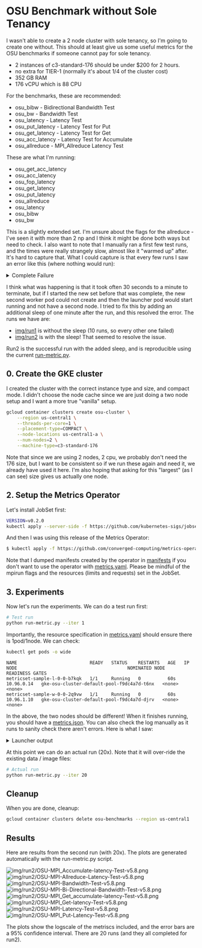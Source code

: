 # OSU Benchmark without Sole Tenancy

I wasn't able to create a 2 node cluster with sole tenancy, so I'm going to create one without.
This should at least give us some useful metrics for the OSU benchmarks if someone cannot pay
for sole tenancy.

 - 2 instances of c3-standard-176 should be under $200 for 2 hours.
 - no extra for TIER-1 (normally it's about 1/4 of the cluster cost)
 - 352 GB RAM
 - 176 vCPU which is 88 CPU

For the benchmarks, these are recommended:

 - osu_bibw          - Bidirectional Bandwidth Test
 - osu_bw            - Bandwidth Test
 - osu_latency       - Latency Test
 - osu_put_latency   - Latency Test for Put
 - osu_get_latency   - Latency Test for Get
 - osu_acc_latency   - Latency Test for Accumulate
 - osu_allreduce     - MPI_Allreduce Latency Test

These are what I'm running:

- osu_get_acc_latency
- osu_acc_latency
- osu_fop_latency
- osu_get_latency
- osu_put_latency
- osu_allreduce
- osu_latency
- osu_bibw
- osu_bw

This is a slightly extended set. I'm unsure about the flags for the allreduce - I've seen it with more than 2 np and
I think it might be done both ways but need to check. I also want to note that I manually ran a first few test runs,
and the times were really strangely slow, almost like it "warmed up" after. It's hard to capture that. What I could capture is
that every few runs I saw an error like this (where nothing would run):

<details>

<summary>Complete Failure</summary>

```console
Number of tasks (nproc on one node) is 88
Number of tasks total (across 2 nodes) is 176
Sleeping for 10 seconds waiting for network...
METADATA START {"pods":2,"completions":2,"metricName":"network-osu-benchmark","metricDescription":"point to point MPI benchmarks","metricType":"standalone","metricOptions":{"completions":0,"rate":10,"tasks":0},"metricListOptions":{"commands":["osu_get_acc_latency","osu_acc_latency","osu_fop_latency","osu_get_latency","osu_put_latency","osu_allreduce","osu_latency","osu_bibw","osu_bw"]}}
METADATA END
METRICS OPERATOR COLLECTION START
METRICS OPERATOR TIMEPOINT
mpirun --hostfile ./hostfile.txt --allow-run-as-root -N 2 -np 2 -map-by ppr:1:node /opt/osu-benchmark/build.openmpi/libexec/osu-micro-benchmarks/mpi/one-sided/osu_get_acc_latency
--------------------------------------------------------------------------
Your job has requested more processes than the ppr for
this topology can support:

  App: /opt/osu-benchmark/build.openmpi/libexec/osu-micro-benchmarks/mpi/one-sided/osu_get_acc_latency
  Number of procs:  2
  PPR: 1:node

Please revise the conflict and try again.
--------------------------------------------------------------------------
METRICS OPERATOR TIMEPOINT
mpirun --hostfile ./hostfile.txt --allow-run-as-root -N 2 -np 2 -map-by ppr:1:node /opt/osu-benchmark/build.openmpi/libexec/osu-micro-benchmarks/mpi/one-sided/osu_acc_latency
--------------------------------------------------------------------------
Your job has requested more processes than the ppr for
this topology can support:

  App: /opt/osu-benchmark/build.openmpi/libexec/osu-micro-benchmarks/mpi/one-sided/osu_acc_latency
  Number of procs:  2
  PPR: 1:node

Please revise the conflict and try again.
--------------------------------------------------------------------------
METRICS OPERATOR TIMEPOINT
mpirun --hostfile ./hostfile.txt --allow-run-as-root -N 2 -np 2 -map-by ppr:1:node /opt/osu-benchmark/build.openmpi/libexec/osu-micro-benchmarks/mpi/one-sided/osu_fop_latency
--------------------------------------------------------------------------
Your job has requested more processes than the ppr for
this topology can support:

  App: /opt/osu-benchmark/build.openmpi/libexec/osu-micro-benchmarks/mpi/one-sided/osu_fop_latency
  Number of procs:  2
  PPR: 1:node

Please revise the conflict and try again.
--------------------------------------------------------------------------
METRICS OPERATOR TIMEPOINT
mpirun --hostfile ./hostfile.txt --allow-run-as-root -N 2 -np 2 -map-by ppr:1:node /opt/osu-benchmark/build.openmpi/libexec/osu-micro-benchmarks/mpi/one-sided/osu_get_latency
--------------------------------------------------------------------------
Your job has requested more processes than the ppr for
this topology can support:

  App: /opt/osu-benchmark/build.openmpi/libexec/osu-micro-benchmarks/mpi/one-sided/osu_get_latency
  Number of procs:  2
  PPR: 1:node

Please revise the conflict and try again.
--------------------------------------------------------------------------
METRICS OPERATOR TIMEPOINT
mpirun --hostfile ./hostfile.txt --allow-run-as-root -N 2 -np 2 -map-by ppr:1:node /opt/osu-benchmark/build.openmpi/libexec/osu-micro-benchmarks/mpi/one-sided/osu_put_latency
--------------------------------------------------------------------------
Your job has requested more processes than the ppr for
this topology can support:

  App: /opt/osu-benchmark/build.openmpi/libexec/osu-micro-benchmarks/mpi/one-sided/osu_put_latency
  Number of procs:  2
  PPR: 1:node

Please revise the conflict and try again.
--------------------------------------------------------------------------
METRICS OPERATOR TIMEPOINT
mpirun --hostfile ./hostfile.txt --allow-run-as-root -N 2 -np 2 -map-by ppr:1:node -rank-by core /opt/osu-benchmark/build.openmpi/libexec/osu-micro-benchmarks/mpi/collective/osu_allreduce
--------------------------------------------------------------------------
Your job has requested more processes than the ppr for
this topology can support:

  App: /opt/osu-benchmark/build.openmpi/libexec/osu-micro-benchmarks/mpi/collective/osu_allreduce
  Number of procs:  2
  PPR: 1:node

Please revise the conflict and try again.
--------------------------------------------------------------------------
METRICS OPERATOR TIMEPOINT
mpirun --hostfile ./hostfile.txt --allow-run-as-root -N 2 -np 2 -map-by ppr:1:node /opt/osu-benchmark/build.openmpi/libexec/osu-micro-benchmarks/mpi/pt2pt/osu_latency
--------------------------------------------------------------------------
Your job has requested more processes than the ppr for
this topology can support:

  App: /opt/osu-benchmark/build.openmpi/libexec/osu-micro-benchmarks/mpi/pt2pt/osu_latency
  Number of procs:  2
  PPR: 1:node

Please revise the conflict and try again.
--------------------------------------------------------------------------
METRICS OPERATOR TIMEPOINT
mpirun --hostfile ./hostfile.txt --allow-run-as-root -N 2 -np 2 -map-by ppr:1:node /opt/osu-benchmark/build.openmpi/libexec/osu-micro-benchmarks/mpi/pt2pt/osu_bibw
--------------------------------------------------------------------------
Your job has requested more processes than the ppr for
this topology can support:

  App: /opt/osu-benchmark/build.openmpi/libexec/osu-micro-benchmarks/mpi/pt2pt/osu_bibw
  Number of procs:  2
  PPR: 1:node

Please revise the conflict and try again.
--------------------------------------------------------------------------
METRICS OPERATOR TIMEPOINT
mpirun --hostfile ./hostfile.txt --allow-run-as-root -N 2 -np 2 -map-by ppr:1:node /opt/osu-benchmark/build.openmpi/libexec/osu-micro-benchmarks/mpi/pt2pt/osu_bw
--------------------------------------------------------------------------
Your job has requested more processes than the ppr for
this topology can support:

  App: /opt/osu-benchmark/build.openmpi/libexec/osu-micro-benchmarks/mpi/pt2pt/osu_bw
  Number of procs:  2
  PPR: 1:node

Please revise the conflict and try again.
--------------------------------------------------------------------------
METRICS OPERATOR COLLECTION END
```

</details>

I think what was happening is that it took often 30 seconds to a minute to terminate, but if I started
the new set before that was complete, the new second worker pod could not create 
and then the launcher pod would start running and not have a second node. I tried to fix this by 
adding an additional sleep of one minute after the run, and this resolved the error. The runs we have are:

 - [img/run1](img/run1) is without the sleep (10 runs, so every other one failed)
 - [img/run2](img/run2) is with the sleep! That seemed to resolve the issue.

Run2 is the successful run with the added sleep, and is reproducible using the current [run-metric.py](run-metric.py).

## 0. Create the GKE cluster

I created the cluster with the correct instance type and size, and compact mode.
I didn't choose the node cache since we are just doing a two node setup
and I want a more true "vanilla" setup.

```bash
gcloud container clusters create osu-cluster \
    --region us-central1 \
    --threads-per-core=1 \
    --placement-type=COMPACT \
    --node-locations us-central1-a \
    --num-nodes=2 \
    --machine-type=c3-standard-176
```

Note that since we are using 2 nodes, 2 cpu, we probably don't need the 176 size, but I want to be
consistent so if we run these again and need it, we already have used it here. I'm also hoping
that asking for this "largest" (as I can see) size gives us actually one node.

## 2. Setup the Metrics Operator

Let's install JobSet first:

```bash
VERSION=v0.2.0
kubectl apply --server-side -f https://github.com/kubernetes-sigs/jobset/releases/download/$VERSION/manifests.yaml
```

And then I was using this release of the Metrics Operator:

```bash
$ kubectl apply -f https://github.com/converged-computing/metrics-operator/releases/download/0.0.16.2/metrics-operator.yaml
```

Note that I dumped manifests created by the operator in [manifests](manifests) if you don't want to use the operator
with [metrics.yaml](metrics.yaml). Please be mindful of the mpirun flags and the resources (limits and requests)
set in the JobSet.

## 3. Experiments

Now let's run the experiments. We can do a test run first:

```bash
# Test run
python run-metric.py --iter 1
```

Importantly, the resource specification in [metrics.yaml](metrics.yaml) should ensure there is 1pod/1node. We can check:

```bash
kubectl get pods -o wide
```
```console
NAME                           READY   STATUS    RESTARTS   AGE   IP           NODE                                         NOMINATED NODE   READINESS GATES
metricset-sample-l-0-0-b7kqk   1/1     Running   0          60s   10.96.0.14   gke-osu-cluster-default-pool-f9dc4a7d-t6nx   <none>           <none>
metricset-sample-w-0-0-2q9vw   1/1     Running   0          60s   10.96.1.10   gke-osu-cluster-default-pool-f9dc4a7d-djrv   <none>           <none>
```
In the above, the two nodes should be different! When it finishes running, you should have a [metrics.json](metrics.json). You can also check the log manually
as it runs to sanity check there aren't errors. Here is what I saw:

<details>

<summary>Launcher output</summary>

```console
$ kubectl logs metricset-sample-l-0-0-b7kqk -f
Number of tasks (nproc on one node) is 88
Number of tasks total (across 2 nodes) is 176
Sleeping for 10 seconds waiting for network...
METADATA START {"pods":2,"completions":2,"metricName":"network-osu-benchmark","metricDescription":"point to point MPI benchmarks","metricType":"standalone","metricOptions":{"completions":0,"rate":10,"tasks":0},"metricListOptions":{"commands":["osu_get_acc_latency","osu_acc_latency","osu_fop_latency","osu_get_latency","osu_put_latency","osu_allreduce","osu_latency","osu_bibw","osu_bw"]}}
METADATA END
METRICS OPERATOR COLLECTION START
METRICS OPERATOR TIMEPOINT
mpirun --hostfile ./hostfile.txt --allow-run-as-root -N 2 -np 2 -map-by ppr:1:node /opt/osu-benchmark/build.openmpi/libexec/osu-micro-benchmarks/mpi/one-sided/osu_get_acc_latency
# OSU MPI_Get_accumulate latency Test v5.8
# Window creation: MPI_Win_create
# Synchronization: MPI_Win_lock/unlock
# Size          Latency (us)
1                     109.91
2                     109.82
4                     109.76
8                     111.53
16                    112.71
32                    110.37
64                    109.68
128                   110.45
256                   111.15
512                   110.64
1024                  111.30
2048                  121.17
4096                  132.28
8192                  129.21
16384                 129.81
32768                 124.58
65536                 217.39
131072                261.18
262144                354.74
524288                561.32
1048576               952.29
2097152              2169.33
4194304              3683.71
METRICS OPERATOR TIMEPOINT
mpirun --hostfile ./hostfile.txt --allow-run-as-root -N 2 -np 2 -map-by ppr:1:node /opt/osu-benchmark/build.openmpi/libexec/osu-micro-benchmarks/mpi/one-sided/osu_acc_latency
# OSU MPI_Accumulate latency Test v5.8
# Window creation: MPI_Win_allocate
# Synchronization: MPI_Win_flush
# Size          Latency (us)
1                      39.17
2                      38.77
4                      38.92
8                      38.85
16                     38.89
32                     38.98
64                     39.11
128                    40.24
256                    40.60
512                    40.74
1024                   41.22
2048                   70.60
4096                   71.45
8192                   72.99
16384                  79.61
32768                  85.72
65536                 164.04
131072                204.72
262144                272.43
524288                421.89
1048576               705.49
2097152              1271.41
4194304              2345.60
METRICS OPERATOR TIMEPOINT
mpirun --hostfile ./hostfile.txt --allow-run-as-root -N 2 -np 2 -map-by ppr:1:node /opt/osu-benchmark/build.openmpi/libexec/osu-micro-benchmarks/mpi/one-sided/osu_fop_latency
# OSU MPI_Fetch_and_op latency Test v5.8
# Window creation: MPI_Win_allocate
# Synchronization: MPI_Win_flush
# Size          Latency (us)
8                      78.63
METRICS OPERATOR TIMEPOINT
mpirun --hostfile ./hostfile.txt --allow-run-as-root -N 2 -np 2 -map-by ppr:1:node /opt/osu-benchmark/build.openmpi/libexec/osu-micro-benchmarks/mpi/one-sided/osu_get_latency
# OSU MPI_Get latency Test v5.8
# Window creation: MPI_Win_allocate
# Synchronization: MPI_Win_flush
# Size          Latency (us)
1                      72.75
2                      72.70
4                      72.86
8                      72.92
16                     72.96
32                     72.54
64                     72.21
128                    72.60
256                    72.76
512                    80.03
1024                   72.73
2048                   69.12
4096                   84.19
8192                   74.31
16384                  74.88
32768                  75.60
65536                 129.59
131072                134.72
262144                150.26
524288                189.26
1048576               252.72
2097152               463.22
4194304               699.81
METRICS OPERATOR TIMEPOINT
mpirun --hostfile ./hostfile.txt --allow-run-as-root -N 2 -np 2 -map-by ppr:1:node /opt/osu-benchmark/build.openmpi/libexec/osu-micro-benchmarks/mpi/one-sided/osu_put_latency
# OSU MPI_Put Latency Test v5.8
# Window creation: MPI_Win_allocate
# Synchronization: MPI_Win_flush
# Size          Latency (us)
1                      39.13
2                      39.23
4                      39.43
8                      38.99
16                     38.53
32                     38.50
64                     39.26
128                    40.65
256                    40.75
512                    41.05
1024                   41.30
2048                   69.67
4096                   71.05
8192                   64.85
16384                  73.87
32768                  76.30
65536                 148.61
131072                170.70
262144                185.15
524288                212.02
1048576               304.07
2097152               465.60
4194304               816.53
METRICS OPERATOR TIMEPOINT
mpirun --hostfile ./hostfile.txt --allow-run-as-root -N 2 -np 2 -map-by ppr:1:node -rank-by core /opt/osu-benchmark/build.openmpi/libexec/osu-micro-benchmarks/mpi/collective/osu_allreduce

# OSU MPI Allreduce Latency Test v5.8
# Size       Avg Latency(us)
4                      20.56
8                      20.35
16                     20.64
32                     20.46
64                     20.49
128                    20.59
256                    20.94
512                    21.28
1024                   21.36
2048                   40.07
4096                   40.94
8192                   42.11
16384                  84.91
32768                  91.19
65536                 105.53
131072                241.87
262144                285.76
524288                316.45
1048576               558.56
METRICS OPERATOR TIMEPOINT
mpirun --hostfile ./hostfile.txt --allow-run-as-root -N 2 -np 2 -map-by ppr:1:node /opt/osu-benchmark/build.openmpi/libexec/osu-micro-benchmarks/mpi/pt2pt/osu_latency
# OSU MPI Latency Test v5.8
# Size          Latency (us)
0                      19.17
1                      19.11
2                      19.22
4                      19.20
8                      19.18
16                     19.12
32                     19.18
64                     19.22
128                    19.26
256                    20.37
512                    20.62
1024                   20.87
2048                   39.07
4096                   39.10
8192                   39.87
16384                  40.62
32768                  44.72
65536                  96.54
131072                109.25
262144                124.30
524288                166.29
1048576               265.00
2097152               407.44
4194304               720.24
METRICS OPERATOR TIMEPOINT
mpirun --hostfile ./hostfile.txt --allow-run-as-root -N 2 -np 2 -map-by ppr:1:node /opt/osu-benchmark/build.openmpi/libexec/osu-micro-benchmarks/mpi/pt2pt/osu_bibw
# OSU MPI Bi-Directional Bandwidth Test v5.8
# Size      Bandwidth (MB/s)
1                       0.60
2                       1.20
4                       2.41
8                       4.80
16                      9.38
32                     18.60
64                     38.38
128                    76.61
256                   147.79
512                   279.71
1024                  597.53
2048                 1121.87
4096                 2041.92
8192                 3185.37
16384                3406.73
32768                3184.66
65536                3718.85
131072               5100.29
262144               5756.79
524288               5996.96
1048576              5705.72
2097152              5882.81
4194304              5826.52
METRICS OPERATOR TIMEPOINT
mpirun --hostfile ./hostfile.txt --allow-run-as-root -N 2 -np 2 -map-by ppr:1:node /opt/osu-benchmark/build.openmpi/libexec/osu-micro-benchmarks/mpi/pt2pt/osu_bw
# OSU MPI Bandwidth Test v5.8
# Size      Bandwidth (MB/s)
1                       0.29
2                       0.59
4                       1.17
8                       2.37
16                      4.65
32                      9.32
64                     19.02
128                    37.26
256                    75.18
512                   144.24
1024                  281.27
2048                  636.85
4096                 1137.48
8192                 2094.83
16384                3003.35
32768                3539.25
65536                3831.42
131072               5106.71
262144               6104.91
524288               6243.19
1048576              5576.57
2097152              5977.91
4194304              5939.50
METRICS OPERATOR COLLECTION END
```

</details>

At this point we can do an actual run (20x). Note that it will over-ride the existing data / image files:

```bash
# Actual run
python run-metric.py --iter 20
```

## Cleanup

When you are done, cleanup:

```bash
gcloud container clusters delete osu-benchmarks --region us-central1
```

## Results

Here are results from the second run (with 20x). The plots are generated automatically with the run-metric.py script.

![img/run2/OSU-MPI_Accumulate-latency-Test-v5.8.png](img/run2/OSU-MPI_Accumulate-latency-Test-v5.8.png)
![img/run2/OSU-MPI-Allreduce-Latency-Test-v5.8.png](img/run2/OSU-MPI-Allreduce-Latency-Test-v5.8.png)
![img/run2/OSU-MPI-Bandwidth-Test-v5.8.png](img/run2/OSU-MPI-Bandwidth-Test-v5.8.png)
![img/run2/OSU-MPI-Bi-Directional-Bandwidth-Test-v5.8.png](img/run2/OSU-MPI-Bi-Directional-Bandwidth-Test-v5.8.png)
![img/run2/OSU-MPI_Get_accumulate-latency-Test-v5.8.png](img/run2/OSU-MPI_Get_accumulate-latency-Test-v5.8.png)
![img/run2/OSU-MPI_Get-latency-Test-v5.8.png](img/run2/OSU-MPI_Get-latency-Test-v5.8.png)
![img/run2/OSU-MPI-Latency-Test-v5.8.png](img/run2/OSU-MPI-Latency-Test-v5.8.png)
![img/run2/OSU-MPI_Put-Latency-Test-v5.8.png](img/run2/OSU-MPI_Put-Latency-Test-v5.8.png)

The plots show the logscale of the metriscs included, and the error bars are a 95% confidence interval.
There are 20 runs (and they all completed for run2). 